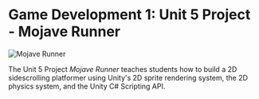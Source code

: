 # Game Development 1: Unit 5 Project - Mojave Runner

![Mojave Runner](https://github.com/torbenwb/mc-gd1-unit-5/blob/main/readme-assets/u5-1.gif)

The Unit 5 Project *Mojave Runner* teaches students how to build a 2D sidescrolling platformer using Unity's 2D sprite rendering system, the 2D physics system, and the Unity C# Scripting API.
